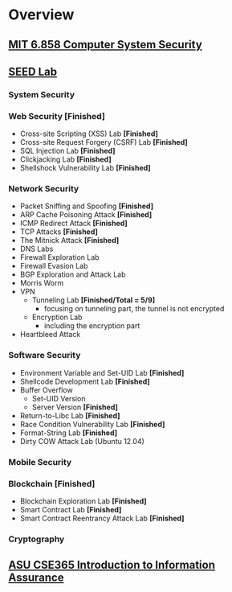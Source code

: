 # Overview

## [MIT 6.858 Computer System Security](https://css.csail.mit.edu/6.858/2022/)


## [SEED Lab](https://seedsecuritylabs.org)

### System Security

### Web Security **[Finished]**
- Cross-site Scripting (XSS) Lab **[Finished]**
- Cross-site Request Forgery (CSRF) Lab **[Finished]**
- SQL Injection Lab **[Finished]**
- Clickjacking Lab **[Finished]**
- Shellshock Vulnerability Lab **[Finished]**

### Network Security
- Packet Sniffing and Spoofing **[Finished]**
- ARP Cache Poisoning Attack **[Finished]**
- ICMP Redirect Attack **[Finished]**
- TCP Attacks **[Finished]**
- The Mitnick Attack **[Finished]**
- DNS Labs
- Firewall Exploration Lab
- Firewall Evasion Lab
- BGP Exploration and Attack Lab
- Morris Worm
- VPN
    - Tunneling Lab **[Finished/Total = 5/9]**
        - focusing on tunneling part, the tunnel is not encrypted
    - Encryption Lab
        - including the encryption part
- Heartbleed Attack

### Software Security
- Environment Variable and Set-UID Lab **[Finished]**
- Shellcode Development Lab **[Finished]**
- Buffer Overflow
    - Set-UID Version
    - Server Version **[Finished]**
- Return-to-Libc Lab **[Finished]**
- Race Condition Vulnerability Lab **[Finished]**
- Format-String Lab **[Finished]**
- Dirty COW Attack Lab (Ubuntu 12.04)

### Mobile Security

### Blockchain **[Finished]**
- Blockchain Exploration Lab **[Finished]**
- Smart Contract Lab **[Finished]**
- Smart Contract Reentrancy Attack Lab **[Finished]**

### Cryptography

## [ASU CSE365 Introduction to Information Assurance](https://adamdoupe.com/teaching/classes/cse365-intro-information-assurance-s20/)
